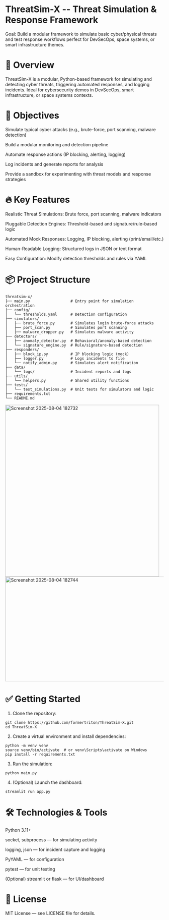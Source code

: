 # ThreatSim-X -- Threat Simulation & Response Framework
Goal: Build a modular framework to simulate basic cyber/physical threats and test response workflows perfect for DevSecOps, space systems, or smart infrastructure themes.

# 🚀 Overview

ThreatSim-X is a modular, Python-based framework for simulating and detecting cyber threats, triggering automated responses, and logging incidents. Ideal for cybersecurity demos in DevSecOps, smart infrastructure, or space systems contexts.

# 🎯 Objectives

Simulate typical cyber attacks (e.g., brute-force, port scanning, malware detection)

Build a modular monitoring and detection pipeline

Automate response actions (IP blocking, alerting, logging)

Log incidents and generate reports for analysis

Provide a sandbox for experimenting with threat models and response strategies

# 🔥 Key Features

Realistic Threat Simulations: Brute force, port scanning, malware indicators

Pluggable Detection Engines: Threshold-based and signature/rule-based logic

Automated Mock Responses: Logging, IP blocking, alerting (print/email/etc.)

Human-Readable Logging: Structured logs in JSON or text format

Easy Configuration: Modify detection thresholds and rules via YAML

# 📦 Project Structure
```
threatsim-x/
├── main.py                  # Entry point for simulation orchestration
├── config/                 
│   └── thresholds.yaml      # Detection configuration
├── simulators/             
│   ├── brute_force.py       # Simulates login brute-force attacks
│   ├── port_scan.py         # Simulates port scanning
│   ├── malware_dropper.py   # Simulates malware activity
├── detectors/              
│   ├── anomaly_detector.py  # Behavioral/anomaly-based detection
│   └── signature_engine.py  # Rule/signature-based detection
├── responders/
│   ├── block_ip.py          # IP blocking logic (mock)
│   ├── logger.py            # Logs incidents to file
│   └── notify_admin.py      # Simulates alert notification
├── data/
│   └── logs/                # Incident reports and logs
├── utils/
│   └── helpers.py           # Shared utility functions
├── tests/
│   └── test_simulations.py  # Unit tests for simulators and logic
├── requirements.txt
└── README.md
```
<img width="489" height="545" alt="Screenshot 2025-08-04 182732" src="https://github.com/user-attachments/assets/6433146c-bd6a-4ca4-a5d9-f080bc674586" />

<img width="719" height="332" alt="Screenshot 2025-08-04 182744" src="https://github.com/user-attachments/assets/8d4b0fae-0044-4fea-b75b-83c584302399" />

# ✅ Getting Started

1. Clone the repository:
```
git clone https://github.com/formertriton/ThreatSim-X.git
cd ThreatSim-X
```
2. Create a virtual environment and install dependencies:
```
python -m venv venv
source venv/bin/activate  # or venv\Scripts\activate on Windows
pip install -r requirements.txt
```
3. Run the simulation:
```
python main.py
```
4. (Optional) Launch the dashboard:
```
streamlit run app.py
```
# 🛠 Technologies & Tools

Python 3.11+

socket, subprocess — for simulating activity

logging, json — for incident capture and logging

PyYAML — for configuration

pytest — for unit testing

(Optional) streamlit or flask — for UI/dashboard

# 📄 License

MIT License — see LICENSE file for details.

